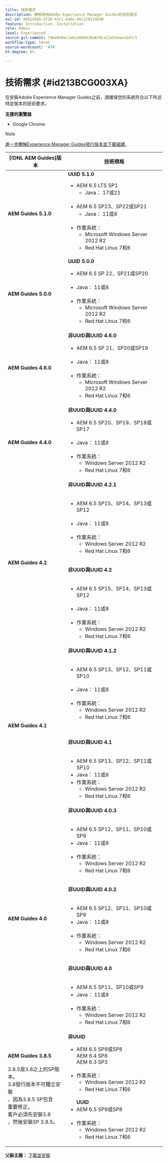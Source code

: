 ```yaml
---
title: 技術需求
description: 瞭解使用Adobe Experience Manager Guides的技術需求
exl-id: d69245b0-bf20-43c1-b46e-b6c220319690
feature: Introduction, Installation
role: Admin
level: Experienced
source-git-commit: 7964049ac3a614886630a6f0ca21d53eeecb47c5
workflow-type: tm+mt
source-wordcount: '474'
ht-degree: 0%

---
```


# 技術需求 {#id213BCG003XA}

在安裝Adobe Experience Manager Guides之前，請確保您的系統符合以下所述特定版本的技術要求。

**支援的瀏覽器**

- Google Chrome


>[!NOTE]
>
> [進一步瞭解Experience Manager Guides發行版本並下載組建](../release-info/latest-release-info.md)。


| [!DNL AEM Guides]版本 | 技術規格 |
|---|---|
| **AEM Guides 5.1.0** | **UUID 5.1.0** <ul><li> AEM 6.5 LTS SP1<br><ul><li>Java： 17或21</li></ul> <br> <li> AEM 6.5 SP23、SP22或SP21 <br> <ul><li>Java： 11或8 </li></ul> <br> <li>作業系統： <br> <ul><li>Microsoft Windows Server 2012 R2 <br> <li>Red Hat Linux 7和6</ul> |
| **AEM Guides 5.0.0** | **UUID 5.0.0** <ul><li> AEM 6.5 SP 22、SP21或SP20<br><br> <li>   Java： 11或8 <br><br>   <li>作業系統： <ul><li>Microsoft Windows Server 2012 R2 <br> <li>Red Hat Linux 7和6</ul> |
| **AEM Guides 4.6.0** | **非UUID與UUID 4.6.0** <ul><li> AEM 6.5 SP 21、SP20或SP19<br><br> <li>   Java： 11或8 <br><br>   <li>作業系統： <ul><li>Microsoft Windows Server 2012 R2 <br> <li>Red Hat Linux 7和6</ul> |
| **AEM Guides 4.4.0** | **非UUID與UUID 4.4.0** <ul><li> AEM 6.5 SP20、SP19、SP18或SP17 <br><br> <li>   Java： 11或8 <br><br>   <li>作業系統： <ul><li> Windows Server 2012 R2 <br> <li>Red Hat Linux 7和6</ul> |
| **AEM Guides 4.2** | **非UUID與UUID 4.2.1**<br><br><ul> <li>AEM 6.5 SP15、SP14、SP13或SP12 <br><br><li>Java： 11或8   <br><br><li> 作業系統： <ul><li>Windows Server 2012 R2  <li>Red Hat Linux 7和6</ul></ul> <br>**非UUID與UUID 4.2**<br><br><ul> <li>AEM 6.5 SP15、SP14、SP13或SP12 <br><br><li>Java： 11或8<br><br> <li> 作業系統： <ul><li>Windows Server 2012 R2 <br> <li>Red Hat Linux 7和6</ul> |
| **AEM Guides 4.1** | **非UUID與UUID 4.1.2**<br><br> <ul><li>AEM 6.5 SP13、SP12、SP11或SP10 <br><br> <li>Java： 11或8<br><br> <li>作業系統： <ul><li>Windows Server 2012 R2 <br><li> Red Hat Linux 7和6 </ul></ul><br><br> **非UUID與UUID 4.1**<br><br><ul> <li>AEM 6.5 SP13、SP12、SP11或SP10 <br><li>Java： 11或8<li>作業系統： <ul><li>Windows Server 2012 R2 <br> <li> Red Hat Linux 7和6 |
| **AEM Guides 4.0** | **非UUID與UUID 4.0.3**<br><br><ul><li> AEM 6.5 SP12、SP11、SP10或SP9 <br><li>Java： 11或8 <br><br> <li>作業系統： <ul><li>Windows Server 2012 R2 <br> <li>Red Hat Linux 7和6<br><br> </ul></ul>**非UUID與UUID 4.0.2** <br><br><ul><li> AEM 6.5 SP12、SP11、SP10或SP9 <br><li>Java： 11或8 <br><br> <li>作業系統： <ul><li>Windows Server 2012 R2 <br> <li>Red Hat Linux 7和6<br><br> </ul></ul>**非UUID與UUID 4.0**<br> <br> <ul><li>AEM 6.5 SP11、SP10或SP9 <br><li>Java： 11或8<br><br><li> 作業系統： <ul><li>Windows Server 2012 R2 <br> <li> Red Hat Linux 7和6 |
| **AEM Guides 3.8.5** <br><br> 3.8.5是3.8之上的SP版本。 <br> 3.8發行版本不可獨立安裝<br>，因為3.8.5 SP包含<br>重要修正。 <br>客戶必須先安裝3.8 <br>，然後安裝SP 3.8.5。 | **非UUID** <br> <ul><li>AEM 6.5 SP9或SP8 <br> AEM 6.4 SP8 <br> AEM 6.3 SP3   <br><br> <li>作業系統： <ul><li>Windows Server 2012 R2 <br> <li> Red Hat Linux 7和6</ul><br> **UUID** <br><li> AEM 6.5 SP9或SP8 <br><br> <li> 作業系統： <ul><li>Windows Server 2012 R2 <br> <li>Red Hat Linux 7和6 |


**父級主題：** [下載並安裝](download-install.md)
